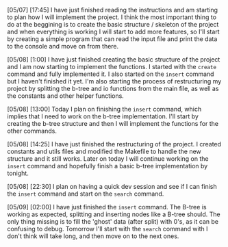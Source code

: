 [05/07] [17:45]
I have just finished reading the instructions and am starting to plan how I will implement the project. I think the most important thing to do at the beggining is to create the basic structure / skeleton of the project and when everything is working I will start to add more features, so I'll start by creating a simple program that can read the input file and print the data to the console and move on from there.

[05/08] [1:00]
I have just finished creating the basic structure of the project and I am now starting to implement the functions. I started with the `create` command and fully implemented it. I also started on the `insert` command but I haven't finished it yet. I'm also starting the process of restructuring my project by splitting the b-tree and io functions from the main file, as well as the constants and other helper functions.

[05/08] [13:00]
Today I plan on finishing the `insert` command, which implies that I need to work on the b-tree implementation. I'll start by creating the b-tree structure and then I will implement the functions for the other commands.

[05/08] [14:25]
I have just finished the restructuring of the project. I created constants and utils files and modified the Makefile to handle the new structure and it still works. Later on today I will continue working on the `insert` command and hopefully finish a basic b-tree implementation by tonight.

[05/08] [22:30]
I plan on having a quick dev session and see if I can finish the `insert` command and start on the `search` command. 

[05/09] [02:00]
I have just finished the `insert` command. The B-tree is working as expected, splitting and inserting nodes like a B-tree should. The only thing missing is to fill the 'ghost' data (after split) with 0's, as it can be confusing to debug. Tomorrow I'll start with the `search` command with I don't think will take long, and then move on to the next ones.